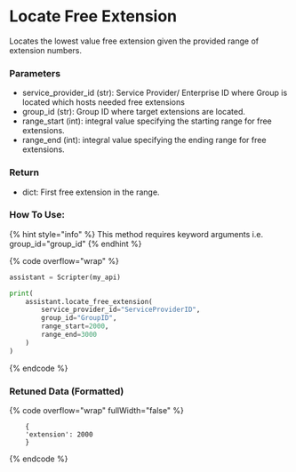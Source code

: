 # Locate Free Extension

Locates the lowest value free extension given the provided range of extension numbers.

### Parameters&#x20;

* service\_provider\_id (str): Service Provider/ Enterprise ID where Group is located which hosts needed free extensions
* group\_id (str): Group ID where target extensions are located.
* range\_start (int): integral value specifying the starting range for free extensions.
* range\_end (int): integral value specifying the ending range for free extensions.

### Return

* dict: First free extension in the range. 

### How To Use:

{% hint style="info" %}
This method requires keyword arguments i.e. group_id="group_id"
{% endhint %}

{% code overflow="wrap" %}
```python
assistant = Scripter(my_api)

print(
    assistant.locate_free_extension(
        service_provider_id="ServiceProviderID",
        group_id="GroupID",
        range_start=2000,
        range_end=3000
    )
)
```
{% endcode %}

### Retuned Data (Formatted)

{% code overflow="wrap" fullWidth="false" %}
```
    {
    'extension': 2000 
    }
```
{% endcode %}
